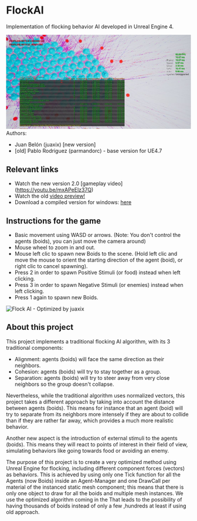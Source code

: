 # FlockAI
Implementation of flocking behavior AI developed in Unreal Engine 4.

![Flock AI - Optimized by juaxix](SteeringBehaviors_Flock_AI_Unreal_Optimized.JPG)
Authors: 
 - Juan Belón (juaxix) [new version]
 - [old] Pablo Rodriguez (parmandorc) - base version for UE4.7
 

## Relevant links
- Watch the new version 2.0 [gameplay video] (https://youtu.be/mxAPeElz37Q)
- Watch the old [video preview!](https://youtu.be/39Wc7Bgj5gI)
- Download a compiled version for windows: [here](https://www.dropbox.com/s/sen4xigl7f0402c/FlockAI_by_juaxix.zip?dl=0)
 

## Instructions for the game
- Basic movement using WASD or arrows. (Note: You don't control the agents (boids), you can just move the camera around)
- Mouse wheel to zoom in and out.
- Mouse left clic to spawn new Boids to the scene.
(Hold left clic and move the mouse to orient the starting direction of the agent (boid), or right clic to cancel spawning).
- Press 2 in order to spawn Positive Stimuli (or food) instead when left clicking.
- Press 3 in order to spawn Negative Stimuli (or enemies) instead when left clicking.
- Press 1 again to spawn new Boids.

![Flock AI - Optimized by juaxix](FlockAI.png)

## About this project
This project implements a traditional flocking AI algorithm, with its 3 traditional components:
- Alignment: agents (boids) will face the same direction as their neighbors.
- Cohesion: agents (boids) will try to stay together as a group.
- Separation: agents (boids) will try to steer away from very close neighbors so the group doesn't collapse.

Nevertheless, while the traditional algorithm uses normalized vectors, this project takes a different approach by taking into account the distance between agents (boids). This means for instance that an agent (boid) will try to separate from its neighbors more intensely if they are about to collide than if they are rather far away, which provides a much more realistic behavior.

Another new aspect is the introduction of external stimuli to the agents (boids). This means they will react to points of interest in their field of view, simulating behaviors like going towards food or avoiding an enemy.

The purpose of this project is to create a very optimized method using Unreal Engine for flocking, including different component forces (vectors) as behaviors. This is achieved by using only one Tick function for all the Agents (now Boids) inside an Agent-Manager and one DrawCall per material of the instanced static mesh component; this means that there is only one object to draw for all the boids and multiple mesh instances. We use the optimized algorithm coming in the  That leads to the possibility of having thousands of boids instead of only a few ,hundreds at least if using old approach.
